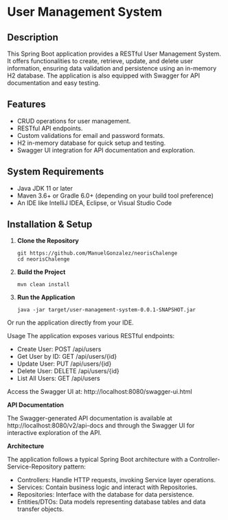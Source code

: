# User Management System

## Description

This Spring Boot application provides a RESTful User Management System. It offers functionalities to create, retrieve, update, and delete user information, ensuring data validation and persistence using an in-memory H2 database. The application is also equipped with Swagger for API documentation and easy testing.

## Features

- CRUD operations for user management.
- RESTful API endpoints.
- Custom validations for email and password formats.
- H2 in-memory database for quick setup and testing.
- Swagger UI integration for API documentation and exploration.

## System Requirements

- Java JDK 11 or later
- Maven 3.6+ or Gradle 6.0+ (depending on your build tool preference)
- An IDE like IntelliJ IDEA, Eclipse, or Visual Studio Code

## Installation & Setup

1. **Clone the Repository**

   ```shell
   git https://github.com/ManuelGonzalez/neorisChalenge
   cd neorisChalenge

2. **Build the Project**

    ```shell
    mvn clean install

3. **Run the Application**

    ```shell
    java -jar target/user-management-system-0.0.1-SNAPSHOT.jar

Or run the application directly from your IDE.

Usage
The application exposes various RESTful endpoints:

- Create User: POST /api/users
- Get User by ID: GET /api/users/{id}
- Update User: PUT /api/users/{id}
- Delete User: DELETE /api/users/{id}
- List All Users: GET /api/users

Access the Swagger UI at: http://localhost:8080/swagger-ui.html

**API Documentation**

The Swagger-generated API documentation is available at http://localhost:8080/v2/api-docs and through the Swagger UI for interactive exploration of the API.

**Architecture**

The application follows a typical Spring Boot architecture with a Controller-Service-Repository pattern:

- Controllers: Handle HTTP requests, invoking Service layer operations.
- Services: Contain business logic and interact with Repositories.
- Repositories: Interface with the database for data persistence.
- Entities/DTOs: Data models representing database tables and data transfer objects.